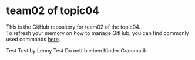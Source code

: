 # team02 of topic04 
 This is the GitHub repository for team02 of the topic04.  
 To refresh your memory on how to manage GitHub, you can find commonly used commands [here](https://github.com/joshnh/Git-Commands). 
 
 Test Test by Lenny
 Test Du nett bleiben Kinder 
 Grammatik 
